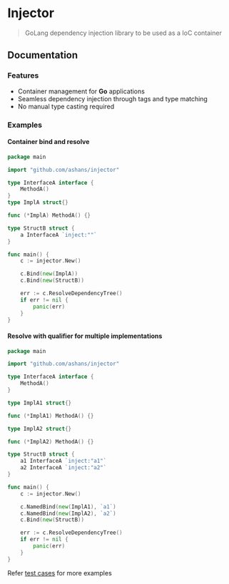 # Injector

> GoLang dependency injection library to be used as a IoC container

## Documentation

### Features

- Container management for **Go** applications
- Seamless dependency injection through tags and type matching
- No manual type casting required

### Examples

#### Container bind and resolve

```go
package main

import "github.com/ashans/injector"

type InterfaceA interface {
	MethodA()
}
type ImplA struct{}

func (*ImplA) MethodA() {}

type StructB struct {
	a InterfaceA `inject:""`
}

func main() {
	c := injector.New()

	c.Bind(new(ImplA))
	c.Bind(new(StructB))

	err := c.ResolveDependencyTree()
	if err != nil {
		panic(err)
	}
}
```

#### Resolve with qualifier for multiple implementations

```go
package main

import "github.com/ashans/injector"

type InterfaceA interface {
	MethodA()
}

type ImplA1 struct{}

func (*ImplA1) MethodA() {}

type ImplA2 struct{}

func (*ImplA2) MethodA() {}

type StructB struct {
	a1 InterfaceA `inject:"a1"`
	a2 InterfaceA `inject:"a2"`
}

func main() {
	c := injector.New()

	c.NamedBind(new(ImplA1), `a1`)
	c.NamedBind(new(ImplA2), `a2`)
	c.Bind(new(StructB))

	err := c.ResolveDependencyTree()
	if err != nil {
		panic(err)
	}
}
```

Refer [test cases](container_test.go) for more examples